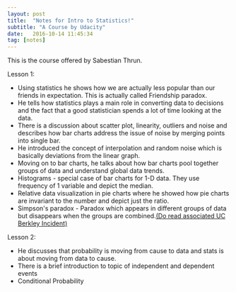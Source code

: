 ```yaml
---
layout: post
title:  "Notes for Intro to Statistics!"
subtitle: "A Course by Udacity"
date:   2016-10-14 11:45:34
tag: [notes]
---
```


This is the course offered by Sabestian Thrun.

Lesson 1:

- Using statistics he shows how we are actually less popular than our friends in expectation. This is actually called Friendship paradox.
- He tells how statistics plays a main role in converting data to decisions and the fact that a good statistician spends a lot of time looking at the data.
- There is a discussion about scatter plot, linearity, outliers and noise and describes how bar charts address the issue of noise by merging points into single bar.
- He introduced the concept of interpolation and random noise which is basically deviations from the linear graph.  
- Moving on to bar charts, he talks about how bar charts pool together groups of data and understand global data trends.
- Histograms - special case of bar charts for 1-D data. They use frequency of 1 variable and depict the median. 
- Relative data visualization in pie charts where he showed how pie charts are invariant to the number and depict just the ratio.
- Simpson's paradox - Paradox which appears in different groups of data but disappears when the groups are combined.[(Do read associated UC Berkley Incident)][LinkUCB]

Lesson 2:
- He discusses that probability is moving from cause to data and stats is about moving from data to cause.
- There is a brief introduction to topic of independent and dependent events 
- Conditional Probability 


[LINKUCB]:   http://www.unc.edu/~nielsen/soci708/cdocs/Berkeley_admissions_bias.pdf